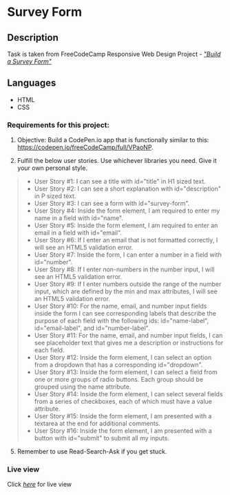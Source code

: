 # Survey Form

## Description

Task is taken from FreeCodeCamp Responsive Web Design Project - [_"Build a Survey Form"_](https://www.freecodecamp.org/learn/responsive-web-design/responsive-web-design-projects/build-a-survey-form)

## Languages

- HTML
- CSS

### Requirements for this project:

1. Objective: Build a CodePen.io app that is functionally similar to this: https://codepen.io/freeCodeCamp/full/VPaoNP.

2. Fulfill the below user stories. Use whichever libraries you need. Give it your own personal style.

> - User Story #1: I can see a title with id="title" in H1 sized text.
> - User Story #2: I can see a short explanation with id="description" in P sized text.
> - User Story #3: I can see a form with id="survey-form".
> - User Story #4: Inside the form element, I am required to enter my name in a field with id="name".
> - User Story #5: Inside the form element, I am required to enter an email in a field with id="email".
> - User Story #6: If I enter an email that is not formatted correctly, I will see an HTML5 validation error.
> - User Story #7: Inside the form, I can enter a number in a field with id="number".
> - User Story #8: If I enter non-numbers in the number input, I will see an HTML5 validation error.
> - User Story #9: If I enter numbers outside the range of the number input, which are defined by the min and max attributes, I will see an HTML5 validation error.
> - User Story #10: For the name, email, and number input fields inside the form I can see corresponding labels that describe the purpose of each field with the following ids: id="name-label", id="email-label", and id="number-label".
> - User Story #11: For the name, email, and number input fields, I can see placeholder text that gives me a description or instructions for each field.
> - User Story #12: Inside the form element, I can select an option from a dropdown that has a corresponding id="dropdown".
> - User Story #13: Inside the form element, I can select a field from one or more groups of radio buttons. Each group should be grouped using the name attribute.
> - User Story #14: Inside the form element, I can select several fields from a series of checkboxes, each of which must have a value attribute.
> - User Story #15: Inside the form element, I am presented with a textarea at the end for additional comments.
> - User Story #16: Inside the form element, I am presented with a button with id="submit" to submit all my inputs.

5. Remember to use Read-Search-Ask if you get stuck.

### Live view

Click [_here_](https://tjjdx.csb.app/) for live view
